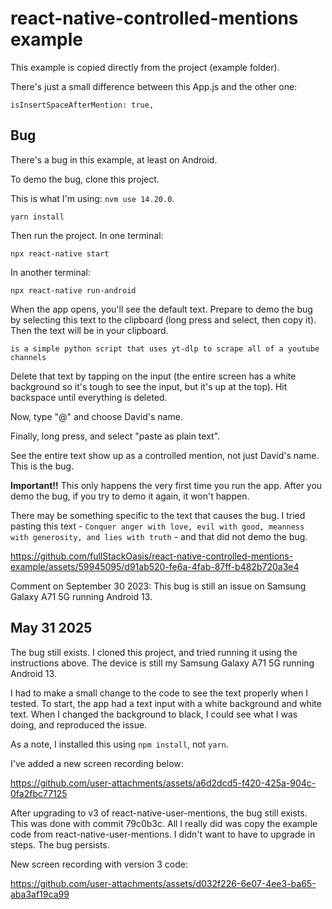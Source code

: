 # react-native-controlled-mentions example

This example is copied directly from the []() project (example folder).

There's just a small difference between this App.js and the other one:

`isInsertSpaceAfterMention: true,`

## Bug

There's a bug in this example, at least on Android.

To demo the bug, clone this project.

This is what I'm using: `nvm use 14.20.0`.

`yarn install`

Then run the project. In one terminal:

`npx react-native start`

In another terminal:

`npx react-native run-android`

When the app opens, you'll see the default text. Prepare to demo the bug by selecting this text to the clipboard (long press and select, then copy it). Then the text will be in your clipboard.

`is a simple python script that uses yt-dlp to scrape all of a youtube channels`

Delete that text by tapping on the input (the entire screen has a white background so it's tough to see the input, but it's up at the top). Hit backspace until everything is deleted.

Now, type "@" and choose David's name.

Finally, long press, and select "paste as plain text".

See the entire text show up as a controlled mention, not just David's name. This is the bug.

**Important!!** This only happens the very first time you run the app. After you demo the bug, if you try to demo it again, it won't happen.

There may be something specific to the text that causes the bug. I tried pasting this text - `Conquer anger with love, evil with good, meanness with generosity, and lies with truth` - and that did not demo the bug.

https://github.com/fullStackOasis/react-native-controlled-mentions-example/assets/59945095/d91ab520-fe6a-4fab-87ff-b482b720a3e4

Comment on September 30 2023: This bug is still an issue on Samsung Galaxy A71 5G running Android 13.

## May 31 2025

The bug still exists. I cloned this project, and tried running it using the instructions above. The device is still my Samsung Galaxy A71 5G running Android 13.

I had to make a small change to the code to see the text properly when I tested. To start, the app had a text input with a white background and white text. When I changed the background to black, I could see what I was doing, and reproduced the issue.

As a note, I installed this using `npm install`, not `yarn`.

I've added a new screen recording below:

https://github.com/user-attachments/assets/a6d2dcd5-f420-425a-904c-0fa2fbc77125

After upgrading to v3 of react-native-user-mentions, the bug still exists. This was done with commit 79c0b3c. All I really did was copy the example code from react-native-user-mentions. I didn't want to have to upgrade in steps. The bug persists.

New screen recording with version 3 code:

https://github.com/user-attachments/assets/d032f226-6e07-4ee3-ba65-aba3af19ca99





